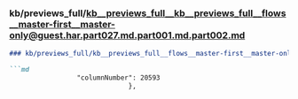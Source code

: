 ### kb/previews_full/kb__previews_full__kb__previews_full__flows__master-first__master-only@guest.har.part027.md.part001.md.part002.md

```md
### kb/previews_full/kb__previews_full__flows__master-first__master-only@guest.har.part027.md.part001.md (part 002)

```md
                 "columnNumber": 20593
                              },
                     
```

```

```
